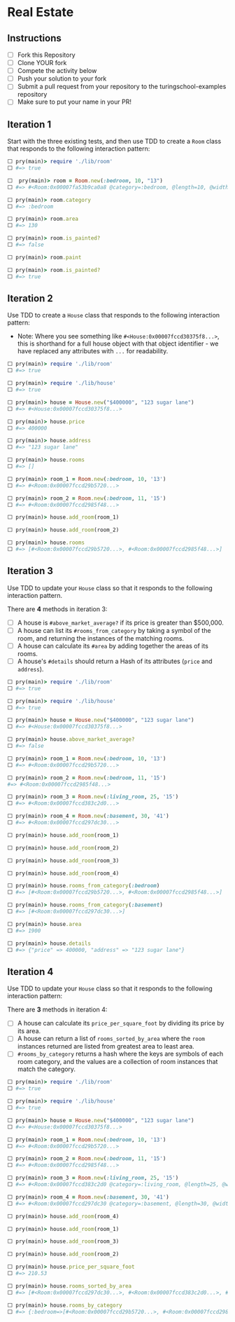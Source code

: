 # Real Estate

## Instructions

- [ ] Fork this Repository
- [ ] Clone YOUR fork
- [ ] Compete the activity below
- [ ] Push your solution to your fork
- [ ] Submit a pull request from your repository to the turingschool-examples repository
- [ ] Make sure to put your name in your PR!

## Iteration 1

Start with the three existing tests, and then use TDD to create a `Room` class that responds to the following interaction pattern:

```ruby
⬜️ pry(main)> require './lib/room'
⬜️ #=> true

⬜️  pry(main)> room = Room.new(:bedroom, 10, "13")
⬜️ #=> #<Room:0x00007fa53b9ca0a8 @category=:bedroom, @length=10, @width="13">

⬜️ pry(main)> room.category
⬜️ #=> :bedroom

⬜️ pry(main)> room.area
⬜️ #=> 130

⬜️ pry(main)> room.is_painted?
⬜️ #=> false

⬜️ pry(main)> room.paint

⬜️ pry(main)> room.is_painted?
⬜️ #=> true
```

## Iteration 2

Use TDD to create a `House` class that responds to the following interaction pattern:

* Note: Where you see something like `#<House:0x00007fccd30375f8...>`, this is shorthand for a full house object with that object identifier - we have replaced any attributes with `...` for readability.

```ruby
⬜️ pry(main)> require './lib/room'
⬜️ #=> true

⬜️ pry(main)> require './lib/house'
⬜️ #=> true

⬜️ pry(main)> house = House.new("$400000", "123 sugar lane")
⬜️ #=> #<House:0x00007fccd30375f8...>

⬜️ pry(main)> house.price
⬜️ #=> 400000

⬜️ pry(main)> house.address
⬜️ #=> "123 sugar lane"

⬜️ pry(main)> house.rooms
⬜️ #=> []

⬜️ pry(main)> room_1 = Room.new(:bedroom, 10, '13')
⬜️ #=> #<Room:0x00007fccd29b5720...>

⬜️ pry(main)> room_2 = Room.new(:bedroom, 11, '15')    
⬜️ #=> #<Room:0x00007fccd2985f48...>

⬜️ pry(main)> house.add_room(room_1)

⬜️ pry(main)> house.add_room(room_2)    

⬜️ pry(main)> house.rooms
⬜️ #=> [#<Room:0x00007fccd29b5720...>, #<Room:0x00007fccd2985f48...>]
```

## Iteration 3

Use TDD to update your `House` class so that it responds to the following interaction pattern.

There are **4** methods in iteration 3:

- [ ] A house is `#above_market_average?` if its price is greater than $500,000.
- [ ] A house can list its `#rooms_from_category` by taking a symbol of the room, and returning the instances of the matching rooms.
- [ ] A house can calculate its `#area` by adding together the areas of its rooms.
- [ ] A house's `#details` should return a Hash of its attributes (`price` and `address`).

```ruby
⬜️ pry(main)> require './lib/room'
⬜️ #=> true

⬜️ pry(main)> require './lib/house'
⬜️ #=> true

⬜️ pry(main)> house = House.new("$400000", "123 sugar lane")
⬜️ #=> #<House:0x00007fccd30375f8...>

⬜️ pry(main)> house.above_market_average?
⬜️ #=> false

⬜️ pry(main)> room_1 = Room.new(:bedroom, 10, '13')
⬜️ #=> #<Room:0x00007fccd29b5720...>

⬜️ pry(main)> room_2 = Room.new(:bedroom, 11, '15')    
#=> #<Room:0x00007fccd2985f48...>

⬜️ pry(main)> room_3 = Room.new(:living_room, 25, '15')
⬜️ #=> #<Room:0x00007fccd383c2d0...>

⬜️ pry(main)> room_4 = Room.new(:basement, 30, '41')
⬜️ #=> #<Room:0x00007fccd297dc30...>

⬜️ pry(main)> house.add_room(room_1)

⬜️ pry(main)> house.add_room(room_2)    

⬜️ pry(main)> house.add_room(room_3)

⬜️ pry(main)> house.add_room(room_4)

⬜️ pry(main)> house.rooms_from_category(:bedroom)
⬜️ #=> [#<Room:0x00007fccd29b5720...>, #<Room:0x00007fccd2985f48...>]

⬜️ pry(main)> house.rooms_from_category(:basement)
⬜️ #=> [#<Room:0x00007fccd297dc30...>]

⬜️ pry(main)> house.area
⬜️ #=> 1900

⬜️ pry(main)> house.details
⬜️ #=> {"price" => 400000, "address" => "123 sugar lane"}
```

## Iteration 4

Use TDD to update your `House` class so that it responds to the following interaction pattern:

There are **3** methods in iteration 4:

- [ ] A house can calculate its `price_per_square_foot` by dividing its price by its area.
- [ ] A house can return a list of `rooms_sorted_by_area` where the `room` instances returned are listed from greatest area to least area.
- [ ] `#rooms_by_category` returns a hash where the keys are symbols of each room category, and the values are a collection of room instances that match the category.

```ruby
⬜️ pry(main)> require './lib/room'
⬜️ #=> true

⬜️ pry(main)> require './lib/house'
⬜️ #=> true

⬜️ pry(main)> house = House.new("$400000", "123 sugar lane")
⬜️ #=> #<House:0x00007fccd30375f8...>

⬜️ pry(main)> room_1 = Room.new(:bedroom, 10, '13')
⬜️ #=> #<Room:0x00007fccd29b5720...>

⬜️ pry(main)> room_2 = Room.new(:bedroom, 11, '15')    
⬜️ #=> #<Room:0x00007fccd2985f48...>

⬜️ pry(main)> room_3 = Room.new(:living_room, 25, '15')
⬜️ #=> #<Room:0x00007fccd383c2d0 @category=:living_room, @length=25, @width=15>

⬜️ pry(main)> room_4 = Room.new(:basement, 30, '41')
⬜️ #=> #<Room:0x00007fccd297dc30 @category=:basement, @length=30, @width=41>

⬜️ pry(main)> house.add_room(room_4)

⬜️ pry(main)> house.add_room(room_1)

⬜️ pry(main)> house.add_room(room_3)

⬜️ pry(main)> house.add_room(room_2)    

⬜️ pry(main)> house.price_per_square_foot
⬜️ #=> 210.53

⬜️ pry(main)> house.rooms_sorted_by_area
⬜️ #=> [#<Room:0x00007fccd297dc30...>, #<Room:0x00007fccd383c2d0...>, #<Room:0x00007fccd2985f48...>, #<Room:0x00007fccd29b5720...>]

⬜️ pry(main)> house.rooms_by_category
⬜️ #=> {:bedroom=>[#<Room:0x00007fccd29b5720...>, #<Room:0x00007fccd2985f48...>], :living_room=> [#<Room:0x00007fccd383c2d0...>], :basement=> [#<Room:0x00007fccd297dc30...>]}
```
